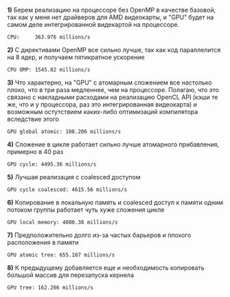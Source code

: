 **1)** Берем реализацию на процессоре без OpenMP в качестве базовой, так как у меня нет драйверов для AMD видеокарты, и "GPU" будет на самом деле интегрированной видекартой на процессоре.

`CPU:     363.976 millions/s`

**2)** C директивами OpenMP все сильно лучше, так как код параллелится на 8 ядер, и получаем пятикратное ускорение

`CPU OMP: 1545.82 millions/s`

**3)** Что характерно, на "GPU" с атомарным сложением все настолько плохо, что в три раза медленнее, чем на процессоре. Полагаю, что это связано с накладными расходами на реализацию OpenCL API (кэши те же, что и у процессора, раз это интегрированная видеокарта) и возможным остутствием каких-либо оптимизаций компилятора вследствие этого

`GPU global atomic: 108.206 millions/s`

**4)** Сложение в цикле работает сильно лучше атомарного прибавления, примерно в 40 раз

`GPU cycle: 4495.36 millions/s`

**5)** Лучшая реализация с сoalesced доступом

`GPU cycle coalesced: 4615.56 millions/s`

**6)** Копирование в локальную память и coalesced доступ к памяти одним потоком группы работает чуть хуже сложения цикле

`GPU local memory: 4080.38 millions/s`

**7)** Предположительно долго из-за частых барьеров и плохого расположения в памяти

`GPU atomic tree: 655.187 millions/s`

**8)** К предыдущему добавляется еще и необходимость копировать большой массив для перезапуска кернела

`GPU tree: 162.266 millions/s`